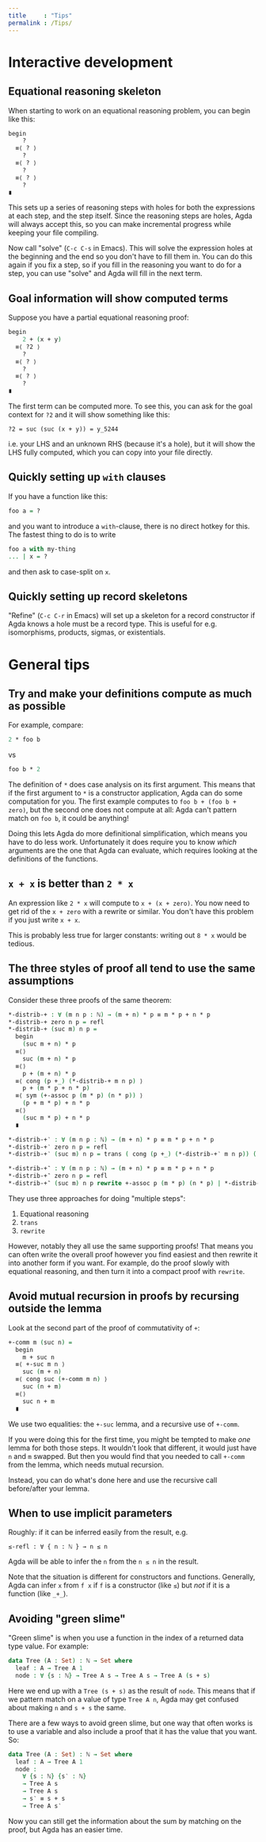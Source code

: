 ```yaml
---
title     : "Tips"
permalink : /Tips/
---
```


# Interactive development

## Equational reasoning skeleton

When starting to work on an equational reasoning problem, you can begin like this:
```agda
begin
    ?
  ≡⟨ ? ⟩
    ?
  ≡⟨ ? ⟩
    ?
  ≡⟨ ? ⟩
    ?
∎
```

This sets up a series of reasoning steps with holes for both the expressions at each step, and the step itself.
Since the reasoning steps are holes, Agda will always accept this, so you can make incremental progress while keeping your file compiling.

Now call "solve" (`C-c C-s` in Emacs).
This will solve the expression holes at the beginning and the end so you don't have to fill them in.
You can do this again if you fix a step, so if you fill in the reasoning you want to do for a step, you can use "solve" and Agda will fill in the next term.

## Goal information will show computed terms

Suppose you have a partial equational reasoning proof:
```agda
begin
    2 + (x + y)
  ≡⟨ ?2 ⟩
    ?
  ≡⟨ ? ⟩
    ?
  ≡⟨ ? ⟩
    ?
∎
```

The first term can be computed more.
To see this, you can ask for the goal context for `?2` and it will show something like this:
```
?2 = suc (suc (x + y)) = y_5244
```
i.e. your LHS and an unknown RHS (because it's a hole), but it will show the LHS fully computed, which you can copy into your file directly.

## Quickly setting up `with` clauses

If you have a function like this:
```agda
foo a = ?
```
and you want to introduce a `with`-clause, there is no direct hotkey for this.
The fastest thing to do is to write
```agda
foo a with my-thing
... | x = ?
```
and then ask to case-split on `x`.

## Quickly setting up record skeletons

"Refine" (`C-c C-r` in Emacs) will set up a skeleton for a record constructor if Agda knows a hole must be a record type.
This is useful for e.g. isomorphisms, products, sigmas, or existentials.

# General tips

## Try and make your definitions compute as much as possible

For example, compare:
```agda
2 * foo b
```
vs
```agda
foo b * 2
```

The definition of `*` does case analysis on its first argument.
This means that if the first argument to `*` is a constructor application, Agda can do some computation for you.
The first example computes to `foo b + (foo b + zero)`, but the second one does not compute at all: Agda can't pattern match on `foo b`, it could be anything!

Doing this lets Agda do more definitional simplification, which means you have to do less work.
Unfortunately it does require you to know _which_ arguments are the one that Agda can evaluate, which requires looking at the definitions of the functions.

## `x + x` is better than `2 * x`

An expression like `2 * x` will compute to `x + (x + zero)`.
You now need to get rid of the `x + zero` with a rewrite or similar.
You don't have this problem if you just write `x + x`.

This is probably less true for larger constants: writing out `8 * x` would be tedious.

## The three styles of proof all tend to use the same assumptions

Consider these three proofs of the same theorem:
```agda
*-distrib-+ : ∀ (m n p : ℕ) → (m + n) * p ≡ m * p + n * p
*-distrib-+ zero n p = refl
*-distrib-+ (suc m) n p =
  begin
    (suc m + n) * p
  ≡⟨⟩
    suc (m + n) * p
  ≡⟨⟩
    p + (m + n) * p
  ≡⟨ cong (p +_) (*-distrib-+ m n p) ⟩
    p + (m * p + n * p)
  ≡⟨ sym (+-assoc p (m * p) (n * p)) ⟩
    (p + m * p) + n * p
  ≡⟨⟩
    (suc m * p) + n * p
  ∎

*-distrib-+‵ : ∀ (m n p : ℕ) → (m + n) * p ≡ m * p + n * p
*-distrib-+‵ zero n p = refl
*-distrib-+‵ (suc m) n p = trans ( cong (p +_) (*-distrib-+‵ m n p)) ( sym ( +-assoc p (m * p) (n * p)))

*-distrib-+‶ : ∀ (m n p : ℕ) → (m + n) * p ≡ m * p + n * p
*-distrib-+‶ zero n p = refl
*-distrib-+‶ (suc m) n p rewrite +-assoc p (m * p) (n * p) | *-distrib-+‶ m n p = refl
```

They use three approaches for doing "multiple steps":
1. Equational reasoning
2. `trans`
3. `rewrite`

However, notably they all use the same supporting proofs!
That means you can often write the overall proof however you find easiest and then rewrite it into another form if you want.
For example, do the proof slowly with equational reasoning, and then turn it into a compact proof with `rewrite`.

## Avoid mutual recursion in proofs by recursing outside the lemma

Look at the second part of the proof of commutativity of `+`:
```agda
+-comm m (suc n) =
  begin
    m + suc n
  ≡⟨ +-suc m n ⟩
    suc (m + n)
  ≡⟨ cong suc (+-comm m n) ⟩
    suc (n + m)
  ≡⟨⟩
    suc n + m
  ∎
```
We use two equalities: the `+-suc` lemma, and a recursive use of `+-comm`.

If you were doing this for the first time, you might be tempted to make _one_ lemma for both those steps.
It wouldn't look that different, it would just have `n` and `m` swapped.
But then you would find that you needed to call `+-comm` from the lemma, which needs mutual recursion.

Instead, you can do what's done here and use the recursive call before/after your lemma.

## When to use implicit parameters

Roughly: if it can be inferred easily from the result, e.g.
```
≤-refl : ∀ { n : ℕ } → n ≤ n
```
Agda will be able to infer the `n` from the `n ≤ n` in the result.

Note that the situation is different for constructors and functions.
Generally, Agda can infer `x` from `f x` if `f` is a constructor (like `≤`) but _not_ if it is a function (like `_+_`).

## Avoiding "green slime"

"Green slime" is when you use a function in the index of a returned data type value.
For example:
```agda
data Tree (A : Set) : ℕ → Set where
  leaf : A → Tree A 1
  node : ∀ {s : ℕ} → Tree A s → Tree A s → Tree A (s + s)
```
Here we end up with a `Tree (s + s)` as the result of `node`.
This means that if we pattern match on a value of type `Tree A n`, Agda may get confused about making `n` and `s + s` the same.

There are a few ways to avoid green slime, but one way that often works is to use a variable and also include a proof that it has the value that you want. So:

```agda
data Tree (A : Set) : ℕ → Set where
  leaf : A → Tree A 1
  node :
    ∀ {s : ℕ} {s‵ : ℕ}
    → Tree A s
    → Tree A s
    → s‵ ≡ s + s
    → Tree A s‵
```

Now you can still get the information about the sum by matching on the proof, but Agda has an easier time.
